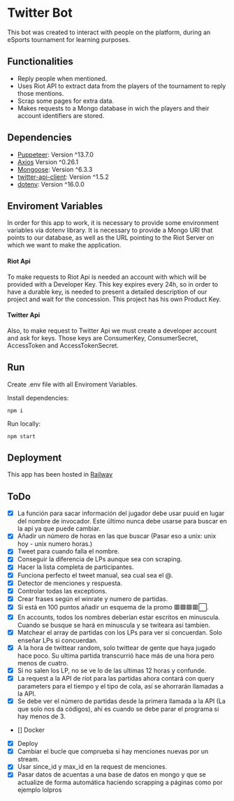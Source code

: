 # Twitter Bot
This bot was created to interact with people on the platform, during an eSports tournament for learning purposes.

## Functionalities
* Reply people when mentioned.
* Uses Riot API to extract data from the players of the tournament to reply those mentions.
* Scrap some pages for extra data.
* Makes requests to a Mongo database in wich the players and their account identifiers are stored.

## Dependencies
* [Puppeteer](https://github.com/puppeteer/puppeteer): Version ^13.7.0 
* [Axios](https://github.com/axios/axios) Version ^0.26.1
* [Mongoose](https://mongoosejs.com/): Version ^6.3.3
* [twitter-api-client](https://www.npmjs.com/package/twitter-api-client): Version ^1.5.2
* [dotenv](https://www.npmjs.com/package/dotenv): Version ^16.0.0

## Enviroment Variables
In order for this app to work, it is necessary to provide some environment variables vía dotenv library.
It is necessary to provide a Mongo URI that points to our database, as well as the URL pointing to the Riot Server on which we want to make the application.

#### Riot Api
To make requests to Riot Api is needed an account with which will be provided with a Developer Key. This key expires every 24h, so in order to have a durable key, is needed to present a detailed description of our project and wait for the concession. This project has his own Product Key.

#### Twitter Api
Also, to make request to Twitter Api we must create a developer account and ask for keys. Those keys are ConsumerKey, ConsumerSecret, AccessToken and AccessTokenSecret.

## Run
Create .env file with all Enviroment Variables.

Install dependencies:
```
npm i
```

Run locally:
```
npm start
```
## Deployment

This app has been hosted in [Railway](https://railway.app/)

## ToDo
- [X] La función para sacar información del jugador debe usar puuid en lugar del nombre de invocador. Este último nunca debe usarse para buscar en la api ya que puede cambiar.
- [X] Añadir un número de horas en las que buscar (Pasar eso a unix: unix hoy - unix numero horas.)
- [X] Tweet para cuando falla el nombre.
- [X] Conseguir la diferencia de LPs aunque sea con scraping.
- [X] Hacer la lista completa de participantes.
- [X] Funciona perfecto el tweet manual, sea cual sea el @.
- [X] Detector de menciones y respuesta.
- [X] Controlar todas las exceptions.
- [X] Crear frases según el winrate y numero de partidas. 
- [X] Si está en 100 puntos añadir un esquema de la promo 🟥🟩🟩🟥⬜.
- [X] En accounts, todos los nombres deberían estar escritos en minuscula. Cuando se busque se hará en minuscula y se twiteara asi tambien.
- [X] Matchear el array de partidas con los LPs para ver si concuerdan. Solo enseñar LPs si concuerdan.
- [X]  A la hora de twittear random, solo twittear de gente que haya jugado hace poco. Su ultima partida transcurrió hace más de una hora pero menos de cuatro.
- [X] Si no salen los LP, no se ve lo de las ultimas 12 horas y confunde.
- [X] La request a la API de riot para las partidas ahora contará con query parameters para el tiempo y el tipo de cola, así se ahorrarán llamadas a la API.
- [X] Se debe ver el número de partidas desde la primera llamada a la API (La que solo nos da códigos), ahí es cuando se debe parar el programa si hay menos de 3.
- [] Docker
- [X] Deploy
- [X] Cambiar el bucle que comprueba si hay menciones nuevas por un stream. 
- [X] Usar since_id y max_id en la request de menciones.
- [X] Pasar datos de acuentas a una base de datos en mongo y que se actualize de forma automática haciendo scrapping a páginas como por ejemplo lolpros
